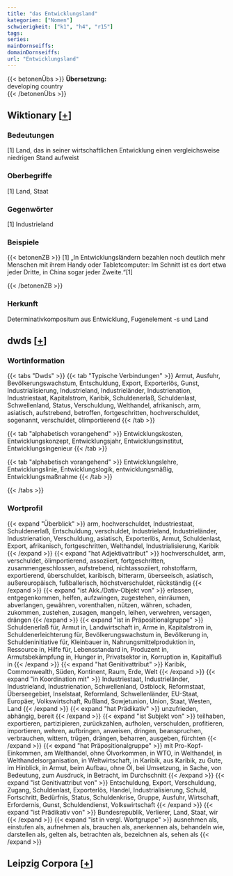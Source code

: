 ```yaml
---
title: "das Entwicklungsland"
kategorien: ["Nomen"]
schwierigkeit: ["k1", "h4", "r15"]
tags:
series:
mainDornseiffs:
domainDornseiffs:
url: "Entwicklungsland"
---
```


{{< betonenÜbs >}}
**Übersetzung:**  
developing country  
{{< /betonenÜbs >}}

## Wiktionary [[+](https://de.wiktionary.org/wiki/Entwicklungsland)]

### Bedeutungen
[1] Land, das in seiner wirtschaftlichen Entwicklung einen vergleichsweise niedrigen Stand aufweist  

### Oberbegriffe
[1] Land, Staat  

### Gegenwörter
[1] Industrieland  

### Beispiele
{{< betonenZB >}}
[1] „In Entwicklungsländern bezahlen noch deutlich mehr Menschen mit ihrem Handy oder Tabletcomputer: Im Schnitt ist es dort etwa jeder Dritte, in China sogar jeder Zweite.“[1]  

{{< /betonenZB >}}
### Herkunft
Determinativkompositum aus Entwicklung, Fugenelement -s und Land  



## dwds [[+](https://www.dwds.de/wb/Entwicklungsland)]

### Wortinformation
{{< tabs "Dwds" >}}
{{< tab "Typische Verbindungen" >}}
Armut, Ausfuhr, Bevölkerungswachstum, Entschuldung, Export, Exporterlös, Gunst, Industrialisierung, Industrieland, Industrieländer, Industrienation, Industriestaat, Kapitalstrom, Karibik, Schuldenerlaß, Schuldenlast, Schwellenland, Status, Verschuldung, Welthandel, afrikanisch, arm, asiatisch, aufstrebend, betroffen, fortgeschritten, hochverschuldet, sogenannt, verschuldet, ölimportierend
{{< /tab >}}

{{< tab "alphabetisch vorangehend" >}}
Entwicklungskosten, Entwicklungskonzept, Entwicklungsjahr, Entwicklungsinstitut, Entwicklungsingenieur
{{< /tab >}}

{{< tab "alphabetisch vorangehend" >}}
Entwicklungslehre, Entwicklungslinie, Entwicklungslogik, entwicklungsmäßig, Entwicklungsmaßnahme
{{< /tab >}}

{{< /tabs >}}

### Wortprofil
{{< expand "Überblick" >}} arm, hochverschuldet, Industriestaat, Schuldenerlaß, Entschuldung, verschuldet, Industrieland, Industrieländer, Industrienation, Verschuldung, asiatisch, Exporterlös, Armut, Schuldenlast, Export, afrikanisch, fortgeschritten, Welthandel, Industrialisierung, Karibik {{< /expand >}}
{{< expand "hat Adjektivattribut" >}} hochverschuldet, arm, verschuldet, ölimportierend, assoziiert, fortgeschritten, zusammengeschlossen, aufstrebend, nichtassoziiert, rohstoffarm, exportierend, überschuldet, karibisch, bitterarm, überseeisch, asiatisch, außereuropäisch, fußballerisch, höchstverschuldet, rückständig {{< /expand >}}
{{< expand "ist Akk./Dativ-Objekt von" >}} erlassen, entgegenkommen, helfen, aufzwingen, zugestehen, einräumen, abverlangen, gewähren, vorenthalten, nützen, währen, schaden, zukommen, zustehen, zusagen, mangeln, leihen, verwehren, versagen, drängen {{< /expand >}}
{{< expand "ist in Präpositionalgruppe" >}} Schuldenerlaß für, Armut in, Landwirtschaft in, Arme in, Kapitalstrom in, Schuldenerleichterung für, Bevölkerungswachstum in, Bevölkerung in, Schuldeninitiative für, Kleinbauer in, Nahrungsmittelproduktion in, Ressource in, Hilfe für, Lebensstandard in, Produzent in, Armutsbekämpfung in, Hunger in, Privatsektor in, Korruption in, Kapitalfluß in {{< /expand >}}
{{< expand "hat Genitivattribut" >}} Karibik, Commonwealth, Süden, Kontinent, Raum, Erde, Welt {{< /expand >}}
{{< expand "in Koordination mit" >}} Industriestaat, Industrieländer, Industrieland, Industrienation, Schwellenland, Ostblock, Reformstaat, Überseegebiet, Inselstaat, Reformland, Schwellenländer, EU-Staat, Europäer, Volkswirtschaft, Rußland, Sowjetunion, Union, Staat, Westen, Land {{< /expand >}}
{{< expand "hat Prädikativ" >}} unzufrieden, abhängig, bereit {{< /expand >}}
{{< expand "ist Subjekt von" >}} teilhaben, exportieren, partizipieren, zurückzahlen, aufholen, verschulden, profitieren, importieren, wehren, aufbringen, anweisen, dringen, beanspruchen, verbrauchen, wittern, trügen, drängen, beharren, ausgeben, fürchten {{< /expand >}}
{{< expand "hat Präpositionalgruppe" >}} mit Pro-Kopf-Einkommen, am Welthandel, ohne Ölvorkommen, in WTO, in Welthandel, in Welthandelsorganisation, in Weltwirtschaft, in Karibik, aus Karibik, zu Gute, im Hinblick, in Armut, beim Aufbau, ohne Öl, bei Umsetzung, in Sache, von Bedeutung, zum Ausdruck, in Betracht, im Durchschnitt {{< /expand >}}
{{< expand "ist Genitivattribut von" >}} Entschuldung, Export, Verschuldung, Zugang, Schuldenlast, Exporterlös, Handel, Industrialisierung, Schuld, Fortschritt, Bedürfnis, Status, Schuldenkrise, Gruppe, Ausfuhr, Wirtschaft, Erfordernis, Gunst, Schuldendienst, Volkswirtschaft {{< /expand >}}
{{< expand "ist Prädikativ von" >}} Bundesrepublik, Verlierer, Land, Staat, wir {{< /expand >}}
{{< expand "ist in vergl. Wortgruppe" >}} ausnehmen als, einstufen als, aufnehmen als, brauchen als, anerkennen als, behandeln wie, darstellen als, gelten als, betrachten als, bezeichnen als, sehen als {{< /expand >}}

## Leipzig Corpora [[+](https://corpora.uni-leipzig.de/en/res?word=Entwicklungsland&corpusId=deu_newscrawl-public_2018)]

